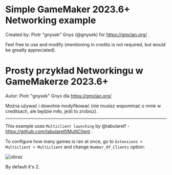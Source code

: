 # Simple GameMaker 2023.6+ Networking example

Created by: Piotr "gnysek" Gnys (@gnysek) for https://gmclan.org/ .

Feel free to use and modify (mentioning in credits is not required, but would be greatly appreciated).

# Prosty przykład Networkingu w GameMakerze 2023.6+

Autor: Piotr "gnysek" Gnys dla https://gmclan.org/

Można używać i dowolnie modyfikować (nie musisz wspominać o mnie w creditsach, ale będzie miło, jeśli to zrobisz).

---

This example uses `Multiclient launching` by @tabularelf - https://github.com/tabularelf/MultiClient .

To configure how many games is ran at once, go to `Extensions > Multiclient > Multiclient` and change `Number_Of_Clients` option:

![obraz](https://github.com/gmclan-org/gm_networking/assets/524094/85efc7ea-ca54-418f-b27b-09e66adbb97e)

By default it's 2.